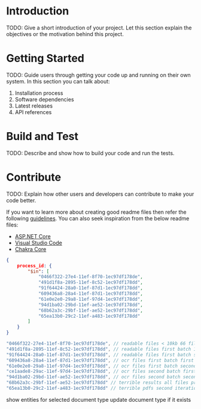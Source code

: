 # Introduction 
TODO: Give a short introduction of your project. Let this section explain the objectives or the motivation behind this project. 

# Getting Started
TODO: Guide users through getting your code up and running on their own system. In this section you can talk about:
1.	Installation process
2.	Software dependencies
3.	Latest releases
4.	API references

# Build and Test
TODO: Describe and show how to build your code and run the tests. 

# Contribute
TODO: Explain how other users and developers can contribute to make your code better. 

If you want to learn more about creating good readme files then refer the following [guidelines](https://docs.microsoft.com/en-us/azure/devops/repos/git/create-a-readme?view=azure-devops). You can also seek inspiration from the below readme files:
- [ASP.NET Core](https://github.com/aspnet/Home)
- [Visual Studio Code](https://github.com/Microsoft/vscode)
- [Chakra Core](https://github.com/Microsoft/ChakraCore)


```json
{
    process_id: { 
        "$in": [
            "0466f322-27e4-11ef-8f70-1ec97df178de", 
            "491d1f8a-2895-11ef-8c52-1ec97df178dd", 
            "91f64424-28a0-11ef-87d1-1ec97df178dd", 
            "609436a8-28a4-11ef-87d1-1ec97df178dd",
            "61e0e2e0-29a8-11ef-97d4-1ec97df178dd",
            "94d1ba02-29bd-11ef-ae52-1ec97df178dd",
            "68b62a3c-29bf-11ef-ae52-1ec97df178dd",
            "65ea13b0-29c2-11ef-a483-1ec97df178dd"
        ] 
    }
}
```
```go
"0466f322-27e4-11ef-8f70-1ec97df178de", // readable files < 10kb 66 files (65/66 processed, 1 remaining)
"491d1f8a-2895-11ef-8c52-1ec97df178dd", // readable files first batch 19 files (15/19 processed, 4 remaining)
"91f64424-28a0-11ef-87d1-1ec97df178dd", // readable files first batch second iteration (3 / remaining 4 processed, 1 remaining)
"609436a8-28a4-11ef-87d1-1ec97df178dd", // ocr files first batch first iteration (20 / 44 processed, 24 remaining)
"61e0e2e0-29a8-11ef-97d4-1ec97df178dd", // ocr files first batch second iteration (22 / remaining 24 processed, 2 remaining)
"ce1aade8-29ac-11ef-97d4-1ec97df178dd", // ocr files second batch first iteration (5 / 10 processed, 5 remaining)
"94d1ba02-29bd-11ef-ae52-1ec97df178dd", // ocr files second batch second iteration (5 / 5 remaining processed. 
"68b62a3c-29bf-11ef-ae52-1ec97df178dd" // terrible results all files processed but have a lot of missing values
"65ea13b0-29c2-11ef-a483-1ec97df178dd" // terrible pdfs second iteration.

```

show entities for selected document type
update document type if it exists
